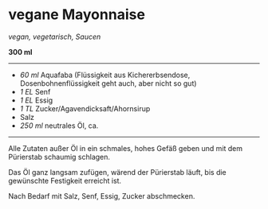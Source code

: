 # vegane Mayonnaise

*vegan, vegetarisch, Saucen*

**300 ml**

---

- *60 ml* Aquafaba (Flüssigkeit aus Kichererbsendose, Dosenbohnenflüssigkeit geht auch, aber nicht so gut)
- *1 EL* Senf
- *1 EL* Essig
- *1 TL* Zucker/Agavendicksaft/Ahornsirup
- Salz
- *250 ml* neutrales Öl, ca.

---

Alle Zutaten außer Öl in ein schmales, hohes Gefäß geben und mit dem Pürierstab schaumig schlagen.

Das Öl ganz langsam zufügen, wärend der Pürierstab läuft, bis die gewünschte Festigkeit erreicht ist.

Nach Bedarf mit Salz, Senf, Essig, Zucker abschmecken.
